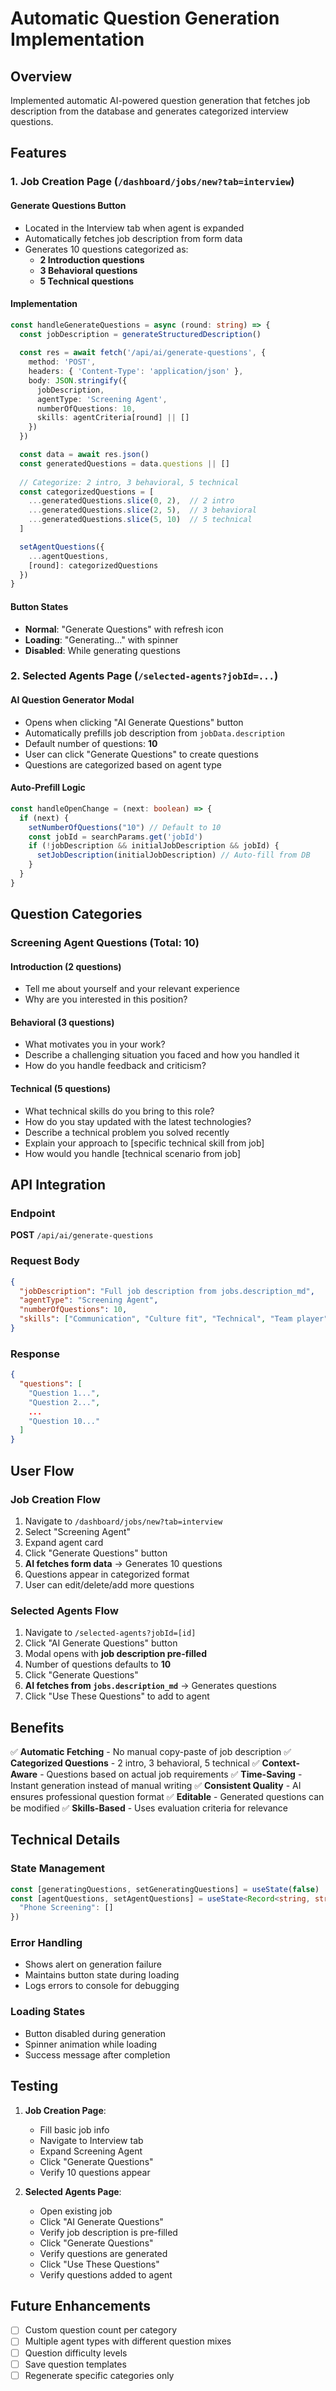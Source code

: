 # Automatic Question Generation Implementation

## Overview
Implemented automatic AI-powered question generation that fetches job description from the database and generates categorized interview questions.

## Features

### 1. Job Creation Page (`/dashboard/jobs/new?tab=interview`)

#### Generate Questions Button
- Located in the Interview tab when agent is expanded
- Automatically fetches job description from form data
- Generates 10 questions categorized as:
  - **2 Introduction questions**
  - **3 Behavioral questions**
  - **5 Technical questions**

#### Implementation
```typescript
const handleGenerateQuestions = async (round: string) => {
  const jobDescription = generateStructuredDescription()
  
  const res = await fetch('/api/ai/generate-questions', {
    method: 'POST',
    headers: { 'Content-Type': 'application/json' },
    body: JSON.stringify({
      jobDescription,
      agentType: 'Screening Agent',
      numberOfQuestions: 10,
      skills: agentCriteria[round] || []
    })
  })

  const data = await res.json()
  const generatedQuestions = data.questions || []
  
  // Categorize: 2 intro, 3 behavioral, 5 technical
  const categorizedQuestions = [
    ...generatedQuestions.slice(0, 2),  // 2 intro
    ...generatedQuestions.slice(2, 5),  // 3 behavioral  
    ...generatedQuestions.slice(5, 10)  // 5 technical
  ]

  setAgentQuestions({
    ...agentQuestions,
    [round]: categorizedQuestions
  })
}
```

#### Button States
- **Normal**: "Generate Questions" with refresh icon
- **Loading**: "Generating..." with spinner
- **Disabled**: While generating questions

### 2. Selected Agents Page (`/selected-agents?jobId=...`)

#### AI Question Generator Modal
- Opens when clicking "AI Generate Questions" button
- Automatically prefills job description from `jobData.description`
- Default number of questions: **10**
- User can click "Generate Questions" to create questions
- Questions are categorized based on agent type

#### Auto-Prefill Logic
```typescript
const handleOpenChange = (next: boolean) => {
  if (next) {
    setNumberOfQuestions("10") // Default to 10
    const jobId = searchParams.get('jobId')
    if (!jobDescription && initialJobDescription && jobId) {
      setJobDescription(initialJobDescription) // Auto-fill from DB
    }
  }
}
```

## Question Categories

### Screening Agent Questions (Total: 10)

#### Introduction (2 questions)
- Tell me about yourself and your relevant experience
- Why are you interested in this position?

#### Behavioral (3 questions)
- What motivates you in your work?
- Describe a challenging situation you faced and how you handled it
- How do you handle feedback and criticism?

#### Technical (5 questions)
- What technical skills do you bring to this role?
- How do you stay updated with the latest technologies?
- Describe a technical problem you solved recently
- Explain your approach to [specific technical skill from job]
- How would you handle [technical scenario from job]

## API Integration

### Endpoint
**POST** `/api/ai/generate-questions`

### Request Body
```json
{
  "jobDescription": "Full job description from jobs.description_md",
  "agentType": "Screening Agent",
  "numberOfQuestions": 10,
  "skills": ["Communication", "Culture fit", "Technical", "Team player"]
}
```

### Response
```json
{
  "questions": [
    "Question 1...",
    "Question 2...",
    ...
    "Question 10..."
  ]
}
```

## User Flow

### Job Creation Flow
1. Navigate to `/dashboard/jobs/new?tab=interview`
2. Select "Screening Agent"
3. Expand agent card
4. Click "Generate Questions" button
5. **AI fetches form data** → Generates 10 questions
6. Questions appear in categorized format
7. User can edit/delete/add more questions

### Selected Agents Flow
1. Navigate to `/selected-agents?jobId=[id]`
2. Click "AI Generate Questions" button
3. Modal opens with **job description pre-filled**
4. Number of questions defaults to **10**
5. Click "Generate Questions"
6. **AI fetches from `jobs.description_md`** → Generates questions
7. Click "Use These Questions" to add to agent

## Benefits

✅ **Automatic Fetching** - No manual copy-paste of job description
✅ **Categorized Questions** - 2 intro, 3 behavioral, 5 technical
✅ **Context-Aware** - Questions based on actual job requirements
✅ **Time-Saving** - Instant generation instead of manual writing
✅ **Consistent Quality** - AI ensures professional question format
✅ **Editable** - Generated questions can be modified
✅ **Skills-Based** - Uses evaluation criteria for relevance

## Technical Details

### State Management
```typescript
const [generatingQuestions, setGeneratingQuestions] = useState(false)
const [agentQuestions, setAgentQuestions] = useState<Record<string, string[]>>({
  "Phone Screening": []
})
```

### Error Handling
- Shows alert on generation failure
- Maintains button state during loading
- Logs errors to console for debugging

### Loading States
- Button disabled during generation
- Spinner animation while loading
- Success message after completion

## Testing

1. **Job Creation Page**:
   - Fill basic job info
   - Navigate to Interview tab
   - Expand Screening Agent
   - Click "Generate Questions"
   - Verify 10 questions appear

2. **Selected Agents Page**:
   - Open existing job
   - Click "AI Generate Questions"
   - Verify job description is pre-filled
   - Click "Generate Questions"
   - Verify questions are generated
   - Click "Use These Questions"
   - Verify questions added to agent

## Future Enhancements

- [ ] Custom question count per category
- [ ] Multiple agent types with different question mixes
- [ ] Question difficulty levels
- [ ] Save question templates
- [ ] Regenerate specific categories only
